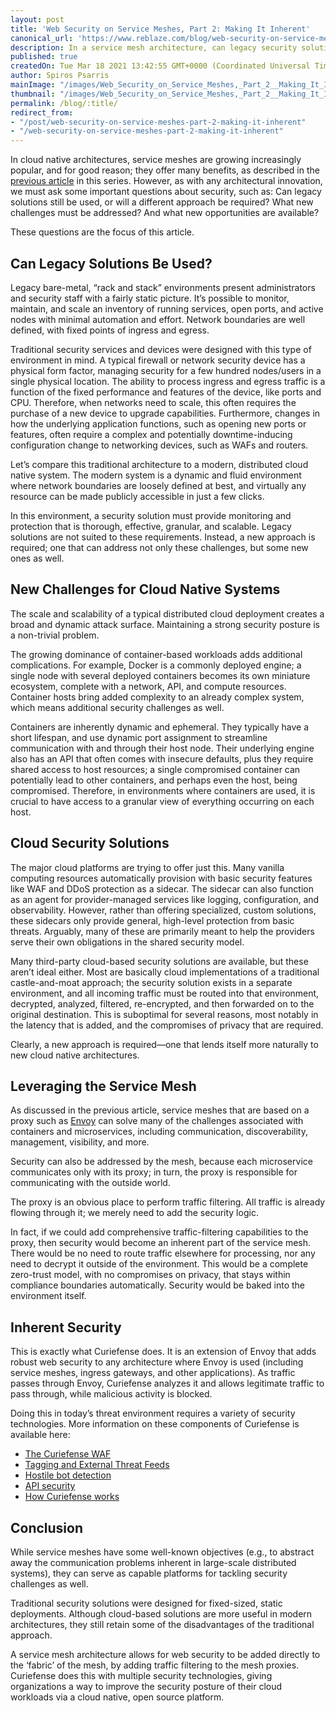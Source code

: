 ```yaml
---
layout: post
title: 'Web Security on Service Meshes, Part 2: Making It Inherent'
canonical_url: 'https://www.reblaze.com/blog/web-security-on-service-meshes-part-2-making-it-inherent/'
description: In a service mesh architecture, can legacy security solutions still be used, or will a different approach be required? What about cloud-based solutions? Is there a way to make security an inherent part of the mesh? These questions are the focus of this article.
published: true
createdOn: Tue Mar 18 2021 13:42:55 GMT+0000 (Coordinated Universal Time)
author: Spiros Psarris
mainImage: "/images/Web_Security_on_Service_Meshes,_Part_2__Making_It_Inherent.png"
thumbnail: "/images/Web_Security_on_Service_Meshes,_Part_2__Making_It_Inherent.png"
permalink: /blog/:title/
redirect_from:
- "/post/web-security-on-service-meshes-part-2-making-it-inherent"
- "/web-security-on-service-meshes-part-2-making-it-inherent"
---
```


In cloud native architectures, service meshes are growing increasingly popular, and for good reason; they offer many benefits, as described in the [previous article](https://www.reblaze.com/blog/web-security-on-service-meshes-part-1-introduction/) in this series. However, as with any architectural innovation, we must ask some important questions about security, such as: Can legacy solutions still be used, or will a different approach be required? What new challenges must be addressed? And what new opportunities are available?

These questions are the focus of this article.


## **Can Legacy Solutions Be Used?**

Legacy bare-metal, “rack and stack” environments present administrators and security staff with a fairly static picture. It’s possible to monitor, maintain, and scale an inventory of running services, open ports, and active nodes with minimal automation and effort. Network boundaries are well defined, with fixed points of ingress and egress.

Traditional security services and devices were designed with this type of environment in mind. A typical firewall or network security device has a physical form factor, managing security for a few hundred nodes/users in a single physical location. The ability to process ingress and egress traffic is a function of the fixed performance and features of the device, like ports and CPU. Therefore, when networks need to scale, this often requires the purchase of a new device to upgrade capabilities. Furthermore, changes in how the underlying application functions, such as opening new ports or features, often require a complex and potentially downtime-inducing configuration change to networking devices, such as WAFs and routers.

Let’s compare this traditional architecture to a modern, distributed cloud native system. The modern system is a dynamic and fluid environment where network boundaries are loosely defined at best, and virtually any resource can be made publicly accessible in just a few clicks.

In this environment, a security solution must provide monitoring and protection that is thorough, effective, granular, and scalable. Legacy solutions are not suited to these requirements. Instead, a new approach is required; one that can address not only these challenges, but some new ones as well.


## **New Challenges for Cloud Native Systems**

The scale and scalability of a typical distributed cloud deployment creates a broad and dynamic attack surface. Maintaining a strong security posture is a non-trivial problem.

The growing dominance of container-based workloads adds additional complications. For example, Docker is a commonly deployed engine; a single node with several deployed containers becomes its own miniature ecosystem, complete with a network, API, and compute resources. Container hosts bring added complexity to an already complex system, which means additional security challenges as well.

Containers are inherently dynamic and ephemeral. They typically have a short lifespan, and use dynamic port assignment to streamline communication with and through their host node. Their underlying engine also has an API that often comes with insecure defaults, plus they require shared access to host resources; a single compromised container can potentially lead to other containers, and perhaps even the host, being compromised. Therefore, in environments where containers are used, it is crucial to have access to a granular view of everything occurring on each host.


## **Cloud Security Solutions**

The major cloud platforms are trying to offer just this. Many vanilla computing resources automatically provision with basic security features like WAF and DDoS protection as a sidecar. The sidecar can also function as an agent for provider-managed services like logging, configuration, and observability. However, rather than offering specialized, custom solutions, these sidecars only provide general, high-level protection from basic threats. Arguably, many of these are primarily meant to help the providers serve their own obligations in the shared security model.

Many third-party cloud-based security solutions are available, but these aren’t ideal either. Most are basically cloud implementations of a traditional castle-and-moat approach; the security solution exists in a separate environment, and all incoming traffic must be routed into that environment, decrypted, analyzed, filtered, re-encrypted, and then forwarded on to the original destination. This is suboptimal for several reasons, most notably in the latency that is added, and the compromises of privacy that are required.

Clearly, a new approach is required—one that lends itself more naturally to new cloud native architectures.


## **Leveraging the Service Mesh**

As discussed in the previous article, service meshes that are based on a proxy such as [Envoy](https://www.envoyproxy.io/) can solve many of the challenges associated with containers and microservices, including communication, discoverability, management, visibility, and more.

Security can also be addressed by the mesh, because each microservice communicates only with its proxy; in turn, the proxy is responsible for communicating with the outside world.

The proxy is an obvious place to perform traffic filtering. All traffic is already flowing through it; we merely need to add the security logic.

In fact, if we could add comprehensive traffic-filtering capabilities to the proxy, then security would become an inherent part of the service mesh. There would be no need to route traffic elsewhere for processing, nor any need to decrypt it outside of the environment. This would be a complete zero-trust model, with no compromises on privacy, that stays within compliance boundaries automatically. Security would be baked into the environment itself.


## **Inherent Security**

This is exactly what Curiefense does. It is an extension of Envoy that adds robust web security to any architecture where Envoy is used (including service meshes, ingress gateways, and other applications). As traffic passes through Envoy, Curiefense analyzes it and allows legitimate traffic to pass through, while malicious activity is blocked.

Doing this in today’s threat environment requires a variety of security technologies. More information on these components of Curiefense is available here:



*   [The Curiefense WAF](https://www.reblaze.com/blog/the-curiefense-waf/)
*   [Tagging and External Threat Feeds](https://www.reblaze.com/blog/an-intuitive-system/)
*   [Hostile bot detection](https://www.reblaze.com/blog/hostile-bot-detection-part-1-replacing-recaptcha/)
*   [API security](https://www.reblaze.com/blog/api-security-part-1/)
*   [How Curiefense works](https://www.reblaze.com/blog/how-curiefense-works/)


## **Conclusion**

While service meshes have some well-known objectives (e.g., to abstract away the communication problems inherent in large-scale distributed systems), they can serve as capable platforms for tackling security challenges as well.

Traditional security solutions were designed for fixed-sized, static deployments. Although cloud-based solutions are more useful in modern architectures, they still retain some of the disadvantages of the traditional approach.

A service mesh architecture allows for web security to be added directly to the ‘fabric’ of the mesh, by adding traffic filtering to the mesh proxies. Curiefense does this with multiple security technologies, giving organizations a way to improve the security posture of their cloud workloads via a cloud native, open source platform.
